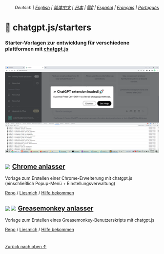 <div align="right">

###### Deutsch | <a href="../..#readme">English</a> | <a href="../zh-cn#readme">简体中文</a> | <a href="../ja#readme">日本</a> | <a href="../hi#readme">हिंदी</a> | <a href="../es#readme">Español</a> | <a href="../fr#readme">Français</a> | <a href="../pt#readme">Português</a>

</div>

# 🚀 chatgpt.js/starters

### Starter-Vorlagen zur entwicklung für verschiedene plattformen mit <a href="https://github.com/kudoai/chatgpt.js">chatgpt.js</a>

<br>

![](../../chrome/media/images/screenshots/extension-loaded.png)

<h2><a href="../chrome"><img style="margin: 0 2px -1px 0" height=18 src="https://www.google.com/chrome/static/images/favicons/apple-icon-60x60.png"></a> <a href="../chrome">Chrome anlasser</a></h3>

Vorlage zum Erstellen einer Chrome-Erweiterung mit chatgpt.js (einschließlich Popup-Menü + Einstellungsverwaltung)

[Repo](https://github.com/kudoai/chatgpt.js-chrome-starter) / [Liesmich](../../chrome/docs/de#readme) / [Hilfe bekommen](https://github.com/kudoai/chatgpt.js-chrome-starter/issues)

<h2><a href="../greasemonkey"><img style="margin: 0 2px -0.065rem 0" height=19 src="https://i.imgur.com/SATGr8j.png"><img style="margin: 0 2px -0.035rem 1px" height=19.5 src="https://i.imgur.com/wcCg3al.png"></a> <a href="../greasemonkey">Greasemonkey anlasser</a></h3>

Vorlage zum Erstellen eines Greasemonkey-Benutzerskripts mit chatgpt.js

[Repo](https://github.com/kudoai/chatgpt.js-greasemonkey-starter) / [Liesmich](../../greasemonkey#readme) / [Hilfe bekommen](https://github.com/kudoai/chatgpt.js-greasemonkey-starter/issues)

#

[Zurück nach oben ↑](#)
